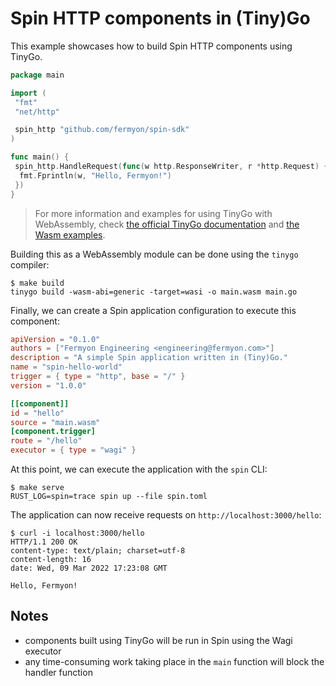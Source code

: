 # Spin HTTP components in (Tiny)Go

This example showcases how to build Spin HTTP components using TinyGo.

```go
package main

import (
 "fmt"
 "net/http"

 spin_http "github.com/fermyon/spin-sdk"
)

func main() {
 spin_http.HandleRequest(func(w http.ResponseWriter, r *http.Request) {
  fmt.Fprintln(w, "Hello, Fermyon!")
 })
}
```

> For more information and examples for using TinyGo with WebAssembly, check
> [the official TinyGo documentation](https://tinygo.org/docs/guides/webassembly/)
> and
> [the Wasm examples](https://github.com/tinygo-org/tinygo/tree/release/src/examples/wasm).

Building this as a WebAssembly module can be done using the `tinygo` compiler:

```shell
$ make build
tinygo build -wasm-abi=generic -target=wasi -o main.wasm main.go
```

Finally, we can create a Spin application configuration to execute this
component:

```toml
apiVersion = "0.1.0"
authors = ["Fermyon Engineering <engineering@fermyon.com>"]
description = "A simple Spin application written in (Tiny)Go."
name = "spin-hello-world"
trigger = { type = "http", base = "/" }
version = "1.0.0"

[[component]]
id = "hello"
source = "main.wasm"
[component.trigger]
route = "/hello"
executor = { type = "wagi" }
```

At this point, we can execute the application with the `spin` CLI:

```shell
$ make serve
RUST_LOG=spin=trace spin up --file spin.toml
```

The application can now receive requests on `http://localhost:3000/hello`:

```shell
$ curl -i localhost:3000/hello
HTTP/1.1 200 OK
content-type: text/plain; charset=utf-8
content-length: 16
date: Wed, 09 Mar 2022 17:23:08 GMT

Hello, Fermyon!
```

## Notes

- components built using TinyGo will be run in Spin using the Wagi executor
- any time-consuming work taking place in the `main` function will block the
  handler function
